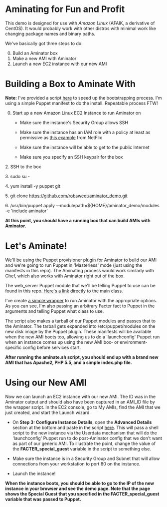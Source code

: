 Aminating for Fun and Profit
============================

This demo is designed for use with *Amazon Linux* (AFAIK, a derivative of CentOS).  It would probably work with other distros with minimal work like changing package names and binary paths.

We've basically got three steps to do:

0. Build an Aminator box
1. Make a new AMI with Aminator
2. Launch a new EC2 instance with our new AMI

#  Building a Box to Aminate With #
**Note:**  I've provided a script [here](https://github.com/robsweet/aminator_demo/blob/master/aminator_bootstrap.sh) to speed up the bootstrapping process.  I'm using a simple Puppet manifest to do the install.  Repeatable process FTW!

0. Start up a new Amazon Linux EC2 Instance to run Aminator on
 
    * Make sure the instance's Security Group allows SSH

    * Make sure the instance has an IAM role with a policy at least as permissive as [this example](https://github.com/Netflix/aminator/wiki/Configuration#sample-policy) from NetFlix
    
    * Make sure the instance will be able to get to the public Internet
    
    * Make sure you specify an SSH keypair for the box
    
2\. SSH to the box

3\. sudo su -

4\. yum install -y puppet git

5\. git clone https://github.com/robsweet/aminator_demo.git

6\. /usr/bin/puppet apply --modulepath=${HOME}/aminator_demo/modules -e 'include aminator'

**At this point, you should have a running box that can build AMIs with Aminator.**


#  Let's Aminate! #

We'll be using the Puppet provisioner plugin for Aminator to build our AMI and we're going to run Puppet in 'Masterless' mode (just using the manifests in this repo).  The Aminating process would work similarly with Chef, which also works with Aminator right out of the box.

The web_server Puppet module that we'll be telling Puppet to use can be found in this repo.  [Here's a link](https://github.com/robsweet/aminator_demo/blob/master/modules/web_server/manifests/init.pp) directly to the main class.

I've create [a simple wrapper](https://github.com/robsweet/aminator_demo/blob/master/aminate.sh) to run Aminator with the appropriate options.  As you can see, I'm also passing an arbitrary Facter fact to Puppet in the arguments and telling Puppet what class to use.  

The script also makes a tarball of our Puppet modules and passes that to the Aminator.  The tarball gets expanded into /etc/puppet/modules on the new disk image by the Puppet plugin.  These manifests will be available when the new AMI boots too, allowing us to do a 'launchconfig' Puppet run when an instance comes up using the new AMI box- or environment-specific config before services start.

**After running the aminate.sh script, you should end up with a brand new AMI that has Apache2, PHP 5.5, and a simple index.php file.**


# Using our New AMI #

Now we can launch an EC2 instance with our new AMI. The ID was in the Aminator output and should also have been captured in an AMI_ID file by the wrapper script.  In the EC2 console, go to My AMIs, find the AMI that we just created, and start the Launch wizard.

- On **Step 3: Configure Instance Details**, open the **Advanced Details** section at the bottom and paste in the script [here](https://github.com/robsweet/aminator_demo/blob/master/ec2_userdata.sh).  This will pass a shell script to the new instance via the Userdata mechanism that will do the 'launchconfig' Puppet run to do post-Aminator config that we don't want as part of our generic AMI.  To illustrate the point, change the value of the **FACTER_special_guest** variable in the script to something else.
 
- Make sure the instance is in a Security Group and Subnet that will allow connections from your workstation to port 80 on the instance.
 
- Launch the instance!
 
**When the instance boots, you should be able to go to the IP of the new instance in your browser and see the demo page.  Note that the page shows the Special Guest that you specified in the FACTER_special_guest variable that was passed to Puppet.**
